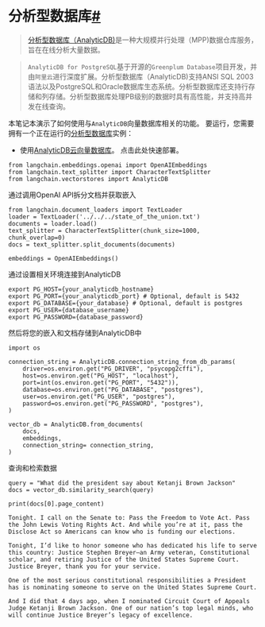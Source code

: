 

分析型数据库[#](#analyticdb "本标题的永久链接")
=================================

> 
> [分析型数据库（AnalyticDB)](https://www.alibabacloud.com/help/zh/doc-detail/188196.htm)是一种大规模并行处理（MPP)数据仓库服务，旨在在线分析大量数据。
> 
> 
> 

> 
> `AnalyticDB for PostgreSQL`基于开源的`Greenplum Database`项目开发，并由`阿里云`进行深度扩展。分析型数据库（AnalyticDB)支持ANSI SQL 2003语法以及PostgreSQL和Oracle数据库生态系统。分析型数据库还支持行存储和列存储。分析型数据库处理PB级别的数据时具有高性能，并支持高并发在线查询。
> 
> 
> 

本笔记本演示了如何使用与`AnalyticDB`向量数据库相关的功能。
要运行，您需要拥有一个正在运行的[分析型数据库](https://www.alibabacloud.com/help/zh/doc-detail/188196.htm)实例：

* 使用[AnalyticDB云向量数据库](https://www.alibabacloud.com/product/hybriddb-postgresql)。 点击此处快速部署。

```
from langchain.embeddings.openai import OpenAIEmbeddings
from langchain.text_splitter import CharacterTextSplitter
from langchain.vectorstores import AnalyticDB

```

通过调用OpenAI API拆分文档并获取嵌入

```
from langchain.document_loaders import TextLoader
loader = TextLoader('../../../state_of_the_union.txt')
documents = loader.load()
text_splitter = CharacterTextSplitter(chunk_size=1000, chunk_overlap=0)
docs = text_splitter.split_documents(documents)

embeddings = OpenAIEmbeddings()

```

通过设置相关环境连接到AnalyticDB

```
export PG_HOST={your_analyticdb_hostname}
export PG_PORT={your_analyticdb_port} # Optional, default is 5432
export PG_DATABASE={your_database} # Optional, default is postgres
export PG_USER={database_username}
export PG_PASSWORD={database_password}

```

然后将您的嵌入和文档存储到AnalyticDB中

```
import os

connection_string = AnalyticDB.connection_string_from_db_params(
    driver=os.environ.get("PG_DRIVER", "psycopg2cffi"),
    host=os.environ.get("PG_HOST", "localhost"),
    port=int(os.environ.get("PG_PORT", "5432")),
    database=os.environ.get("PG_DATABASE", "postgres"),
    user=os.environ.get("PG_USER", "postgres"),
    password=os.environ.get("PG_PASSWORD", "postgres"),
)

vector_db = AnalyticDB.from_documents(
    docs,
    embeddings,
    connection_string= connection_string,
)

```

查询和检索数据

```
query = "What did the president say about Ketanji Brown Jackson"
docs = vector_db.similarity_search(query)

```

```
print(docs[0].page_content)

```

```
Tonight. I call on the Senate to: Pass the Freedom to Vote Act. Pass the John Lewis Voting Rights Act. And while you’re at it, pass the Disclose Act so Americans can know who is funding our elections. 

Tonight, I’d like to honor someone who has dedicated his life to serve this country: Justice Stephen Breyer—an Army veteran, Constitutional scholar, and retiring Justice of the United States Supreme Court. Justice Breyer, thank you for your service. 

One of the most serious constitutional responsibilities a President has is nominating someone to serve on the United States Supreme Court. 

And I did that 4 days ago, when I nominated Circuit Court of Appeals Judge Ketanji Brown Jackson. One of our nation’s top legal minds, who will continue Justice Breyer’s legacy of excellence.

```

